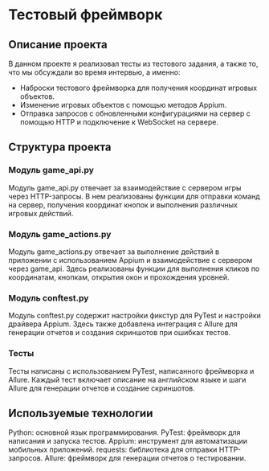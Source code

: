 # Тестовый фреймворк 

## Описание проекта

В данном проекте я реализовал тесты из тестового задания, а также то, что мы обсуждали во время интервью, а именно:
- Наброски тестового фреймворка для получения координат игровых объектов.
- Изменение игровых объектов с помощью методов Appium.
- Отправка запросов с обновленными конфигурациями на сервер с помощью HTTP и подключение к WebSocket на сервере.

## Структура проекта

### Модуль game_api.py
Модуль game_api.py отвечает за взаимодействие с сервером игры через HTTP-запросы. В нем реализованы функции для отправки команд на сервер, получения координат кнопок и выполнения различных игровых действий.

### Модуль game_actions.py
Модуль game_actions.py отвечает за выполнение действий в приложении с использованием Appium и взаимодействие с сервером через game_api. Здесь реализованы функции для выполнения кликов по координатам, кнопкам, открытия окон и прохождения уровней.

### Модуль conftest.py
Модуль conftest.py содержит настройки фикстур для PyTest и настройки драйвера Appium. Здесь также добавлена интеграция с Allure для генерации отчетов и создания скриншотов при ошибках тестов.

### Тесты
Тесты написаны с использованием PyTest, написанного фреймворка и Allure. Каждый тест включает описание на английском языке и шаги Allure для генерации отчетов и создание скриншотов.

## Используемые технологии

Python: основной язык программирования.
PyTest: фреймворк для написания и запуска тестов.
Appium: инструмент для автоматизации мобильных приложений.
requests: библиотека для отправки HTTP-запросов.
Allure: фреймворк для генерации отчетов о тестировании.
